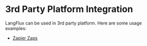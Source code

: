 # 3rd Party Platform Integration

LangFlux can be used in 3rd party platform. Here are some usage examples:

* [Zapier Zaps](zapier-zaps.md)